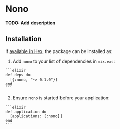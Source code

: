 # Nono

**TODO: Add description**

## Installation

If [available in Hex](https://hex.pm/docs/publish), the package can be installed as:

  1. Add `nono` to your list of dependencies in `mix.exs`:

    ```elixir
    def deps do
      [{:nono, "~> 0.1.0"}]
    end
    ```

  2. Ensure `nono` is started before your application:

    ```elixir
    def application do
      [applications: [:nono]]
    end
    ```

